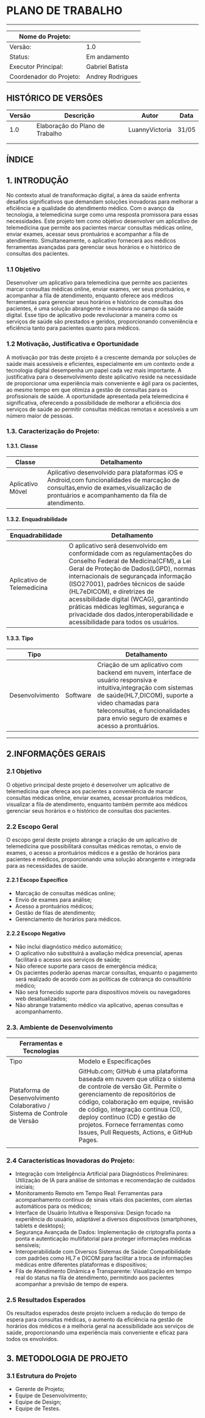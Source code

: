 # PLANO DE TRABALHO
___

| Nome do Projeto:|                   |
|-----------------|-------------------|
| Versão:         | 1.0               |
| Status:         |Em andamento       |
|Executor Principal:| Gabriel Batista |
|Coordenador do Projeto:| Andrey Rodrigues|


## HISTÓRICO DE VERSÕES

|Versão| Descrição | Autor | Data |
|------|-----------|-------|------|
|1.0   |Elaboração do Plano de Trabalho| LuannyVictoria | 31/05 |
|      |           |       |      |
|      |           |       |      |

## ÍNDICE

## 1. INTRODUÇÃO

 No contexto atual de transformação digital, a área da saúde enfrenta desafios significativos
 que demandam soluções inovadoras para melhorar a eficiência e a qualidade do
 atendimento médico. Com o avanço da tecnologia, a telemedicina surge como uma
 resposta promissora para essas necessidades. Este projeto tem como objetivo desenvolver
 um aplicativo de telemedicina que permite aos pacientes marcar consultas médicas online,
 enviar exames, acessar seus prontuários e acompanhar a fila de atendimento.
 Simultaneamente, o aplicativo fornecerá aos médicos ferramentas avançadas para
 gerenciar seus horários e o histórico de consultas dos pacientes.
 
 ### 1.1 Objetivo
   
 Desenvolver um aplicativo para telemedicina que permite aos pacientes marcar consultas
 médicas online, enviar exames, ver seus prontuários, e acompanhar a fila de atendimento,
 enquanto oferece aos médicos ferramentas para gerenciar seus horários e histórico de
 consultas dos pacientes, é uma solução abrangente e inovadora no campo da saúde digital.
 Esse tipo de aplicativo pode revolucionar a maneira como os serviços de saúde são
 prestados e geridos, proporcionando conveniência e eficiência tanto para pacientes quanto
 para médicos.
 
 ### 1.2 Motivação, Justificativa e Oportunidade
 
 A motivação por trás deste projeto é a crescente demanda por soluções de saúde mais
 acessíveis e eficientes, especialmente em um contexto onde a tecnologia digital
 desempenha um papel cada vez mais importante. A justificativa para o desenvolvimento
 deste aplicativo reside na necessidade de proporcionar uma experiência mais conveniente e
 ágil para os pacientes, ao mesmo tempo em que otimiza a gestão de consultas para os
 profissionais de saúde. A oportunidade apresentada pela telemedicina é significativa,
 oferecendo a possibilidade de melhorar a eficiência dos serviços de saúde ao permitir
 consultas médicas remotas e acessíveis a um número maior de pessoas.
 
 ### 1.3. Caracterização do Projeto:
 
#### 1.3.1. Classe

 |  Classe  |  Detalhamento  |
 |----------|----------------|
 | Aplicativo Móvel | Aplicativo desenvolvido para plataformas iOS e Android,com funcionalidades de marcação de consultas,envio de exames,visualização de prontuários e acompanhamento da fila de atendimento.|
 
 #### 1.3.2. Enquadrabilidade
 
 | Enquadrabilidade | Detalhamento |
 |------------------|--------------|
 |Aplicativo de Telemedicina| O aplicativo será desenvolvido em conformidade com as regulamentações do Conselho Federal de Medicina(CFM), a Lei Geral de Proteção de Dados(LGPD), normas internacionais de segurançada informação (ISO27001), padrões técnicos de saúde (HL7eDICOM), e diretrizes de acessibilidade digital (WCAG), garantindo práticas médicas legítimas, segurança e privacidade dos dados,interoperabilidade e acessibilidade para todos os usuários.|

 #### 1.3.3. Tipo
 
 | Tipo |     | Detalhamento |
 |------|-----|--------------|
 |Desenvolvimento|Software| Criação de um aplicativo com backend em nuvem, interface de usuário responsiva e intuitiva,integração com sistemas de saúde(HL7,DICOM), suporte a video chamadas para teleconsultas, e funcionalidades para envio seguro de exames e acesso a prontuários.
 ___
 ## 2.INFORMAÇÕES GERAIS
 
 ### 2.1 Objetivo
 
 O objetivo principal deste projeto é desenvolver um aplicativo de telemedicina que ofereça
 aos pacientes a conveniência de marcar consultas médicas online, enviar exames, acessar
 prontuários médicos, visualizar a fila de atendimento, enquanto também permite aos
 médicos gerenciar seus horários e o histórico de consultas dos pacientes.
 
 ### 2.2 Escopo Geral
 
 O escopo geral deste projeto abrange a criação de um aplicativo de telemedicina que
 possibilitará consultas médicas remotas, o envio de exames, o acesso a prontuários
 médicos e a gestão de horários para pacientes e médicos, proporcionando uma solução
 abrangente e integrada para as necessidades de saúde.
 
 #### 2.2.1 Escopo Específico
 
 - Marcação de consultas médicas online;
 - Envio de exames para análise;
 - Acesso a prontuários médicos;
 - Gestão de filas de atendimento;
 - Gerenciamento de horários para médicos.
 
 #### 2.2.2 Escopo Negativo
 
 - Não inclui diagnóstico médico automático;
 - O aplicativo não substituirá a avaliação médica presencial, apenas facilitará o acesso aos serviços de saúde;
 - Não oferece suporte para casos de emergência médica;
 - Os pacientes poderão apenas marcar consultas, enquanto o pagamento será realizado de acordo com as políticas de cobrança do consultório médico;
 - Não será fornecido suporte para dispositivos móveis ou navegadores web desatualizados;
 - Não abrange tratamento médico via aplicativo, apenas consultas e
acompanhamento.

### 2.3. Ambiente de Desenvolvimento

|  Ferramentas e Tecnologias  |                                |
|-----------------------------|--------------------------------|
| Tipo                        | Modelo e Especificações        |
| Plataforma de Desenvolvimento Colaborativo / Sistema de Controle de Versão| GitHub.com; GitHub é uma plataforma baseada em nuvem que utiliza o sistema de controle de versão Git. Permite o gerenciamento de repositórios de código, colaboração em equipe, revisão de código, integração contínua (CI), deploy contínuo (CD) e gestão de projetos. Fornece ferramentas como Issues, Pull Requests, Actions, e GitHub Pages. |                               
|                              |                                |


### 2.4 Características Inovadoras do Projeto:

- Integração com Inteligência Artificial para Diagnósticos Preliminares: Utilização de IA para análise de sintomas e recomendação de cuidados iniciais;
- Monitoramento Remoto em Tempo Real: Ferramentas para acompanhamento contínuo de sinais vitais dos pacientes, com alertas automáticos para os médicos;
- Interface de Usuário Intuitiva e Responsiva: Design focado na experiência do usuário, adaptável a diversos dispositivos (smartphones, tablets e desktops);
- Segurança Avançada de Dados: Implementação de criptografia ponta a ponta e autenticação multifatorial para proteger informações médicas sensíveis;
- Interoperabilidade com Diversos Sistemas de Saúde: Compatibilidade com padrões como HL7 e DICOM para facilitar a troca de informações médicas entre diferentes plataformas e dispositivos;
- Fila de Atendimento Dinâmica e Transparente: Visualização em tempo real do
status na fila de atendimento, permitindo aos pacientes acompanhar a previsão de tempo de
espera.

### 2.5 Resultados Esperados

Os resultados esperados deste projeto incluem a redução do tempo de espera para consultas
médicas, o aumento da eficiência na gestão de horários dos médicos e a melhoria geral na
acessibilidade aos serviços de saúde, proporcionando uma experiência mais conveniente e
eficaz para todos os envolvidos.

## 3. METODOLOGIA DE PROJETO

### 3.1 Estrutura do Projeto

- Gerente de Projeto;
- Equipe de Desenvolvimento;
- Equipe de Design;
- Equipe de Testes.
